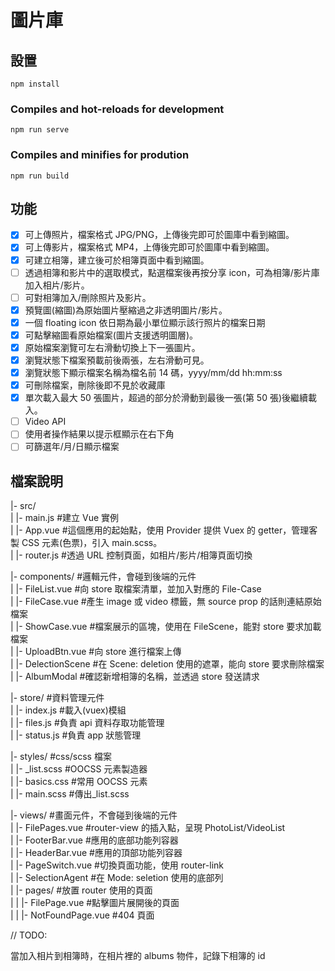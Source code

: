 # 圖片庫

## 設置

`npm install`

### Compiles and hot-reloads for development

`npm run serve`

### Compiles and minifies for prodution

`npm run build`

## 功能

- [x] 可上傳照片，檔案格式 JPG/PNG，上傳後完即可於圖庫中看到縮圖。
- [x] 可上傳影片，檔案格式 MP4，上傳後完即可於圖庫中看到縮圖。
- [x] 可建立相簿，建立後可於相簿頁面中看到縮圖。
- [ ] 透過相簿和影片中的選取模式，點選檔案後再按分享 icon，可為相簿/影片庫加入相片/影片。
- [ ] 可對相簿加入/刪除照片及影片。
- [x] 預覽圖(縮圖)為原始圖片壓縮過之非透明圖片/影片。
- [x] 一個 floating icon 依日期為最小單位顯示該行照片的檔案日期
- [x] 可點擊縮圖看原始檔案(圖片支援透明圖層)。
- [x] 原始檔案瀏覽可左右滑動切換上下一張圖片。
- [x] 瀏覽狀態下檔案預載前後兩張，左右滑動可見。
- [x] 瀏覽狀態下顯示檔案名稱為檔名前 14 碼，yyyy/mm/dd hh:mm:ss
- [x] 可刪除檔案，刪除後即不見於收藏庫
- [x] 單次載入最大 50 張圖片，超過的部分於滑動到最後一張(第 50 張)後繼續載入。
- [ ] Video API
- [ ] 使用者操作結果以提示框顯示在右下角
- [ ] 可篩選年/月/日顯示檔案

## 檔案說明

|- src/  
| |- main.js #建立 Vue 實例  
| |- App.vue #這個應用的起始點，使用 Provider 提供 Vuex 的 getter，管理客製 CSS 元素(色票)，引入 main.scss。  
| |- router.js #透過 URL 控制頁面，如相片/影片/相簿頁面切換

|- components/ #邏輯元件，會碰到後端的元件  
| |- FileList.vue #向 store 取檔案清單，並加入對應的 File-Case  
| |- FileCase.vue #產生 image 或 video 標籤，無 source prop 的話則連結原始檔案  
| |- ShowCase.vue #檔案展示的區塊，使用在 FileScene，能對 store 要求加載檔案  
| |- UploadBtn.vue #向 store 進行檔案上傳  
| |- DelectionScene #在 Scene: deletion 使用的遮罩，能向 store 要求刪除檔案  
| |- AlbumModal #確認新增相簿的名稱，並透過 store 發送請求

|- store/ #資料管理元件  
| |- index.js #載入(vuex)模組  
| |- files.js #負責 api 資料存取功能管理  
| |- status.js #負責 app 狀態管理

|- styles/ #css/scss 檔案  
| |- \_list.scss #OOCSS 元素製造器  
| |- basics.css #常用 OOCSS 元素  
| |- main.scss #傳出\_list.scss

|- views/ #畫面元件，不會碰到後端的元件  
| |- FilePages.vue #router-view 的插入點，呈現 PhotoList/VideoList  
| |- FooterBar.vue #應用的底部功能列容器  
| |- HeaderBar.vue #應用的頂部功能列容器  
| |- PageSwitch.vue #切換頁面功能，使用 router-link  
| |- SelectionAgent #在 Mode: seletion 使用的底部列  
| |- pages/ #放置 router 使用的頁面  
| | |- FilePage.vue #點擊圖片展開後的頁面  
| | |- NotFoundPage.vue #404 頁面

// TODO:

當加入相片到相簿時，在相片裡的 albums 物件，記錄下相簿的 id
